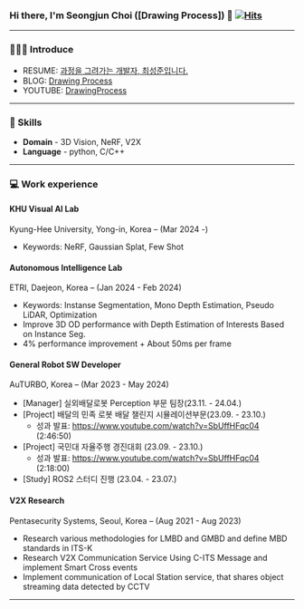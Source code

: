 ### Hi there, I'm Seongjun Choi ([Drawing Process]) 👋 [![Hits](https://hits.seeyoufarm.com/api/count/incr/badge.svg?url=https%3A%2F%2Fgithub.com%2FDrawingProcess%2F&count_bg=%2379C83D&title_bg=%23555555&icon=&icon_color=%23E7E7E7&title=hits&edge_flat=false)](https://hits.seeyoufarm.com)

***

### 🧑🏻‍💻 Introduce

<!-- RESUME: [과정을 그려가는 개발자, 최성준입니다.](https://drawingprocess.github.io/)<br/> -->
- RESUME: [과정을 그려가는 개발자, 최성준입니다.](https://www.notion.so/6114dce07437453ea72b2d003efd24fd)<br/>
- BLOG: [Drawing Process](https://csj000714.tistory.com/)<br/>
- YOUTUBE: [DrawingProcess](https://www.youtube.com/channel/UC61RSyqJK8I42EyVCSlJCqw)<br/>

***

### 🌱 Skills
- **Domain** - 3D Vision, NeRF, V2X
- **Language** - python, C/C++
<!--
- **Develop Environment** - Window, MAC, Linux
- **Version Control** - Github, SourceTree
- **Collaboration** -  Jira, Slack, Asana, Trello, Confluence, Notion
-->
***

### 💻 Work experience
#### KHU Visual AI Lab
Kyung-Hee University, Yong-in, Korea – (Mar 2024 -)
- Keywords: NeRF, Gaussian Splat, Few Shot

#### Autonomous Intelligence Lab
ETRI, Daejeon, Korea – (Jan 2024 - Feb 2024)
- Keywords: Instanse Segmentation, Mono Depth Estimation, Pseudo LiDAR, Optimization
- Improve 3D OD performance with Depth Estimation of Interests Based on Instance Seg.
- 4% performance improvement + About 50ms per frame

#### General Robot SW Developer
AuTURBO, Korea – (Mar 2023 - May 2024)
- [Manager] 실외배달로봇 Perception 부문 팀장(23.11. - 24.04.)
- [Project] 배달의 민족 로봇 배달 챌린지 시뮬레이션부문(23.09. - 23.10.)
  - 성과 발표: https://www.youtube.com/watch?v=SbUffHFqc04 (2:46:50)
- [Project] 국민대 자율주행 경진대회 (23.09. - 23.10.)
  - 성과 발표: https://www.youtube.com/watch?v=SbUffHFqc04 (2:18:00)
- [Study] ROS2 스터디 진행 (23.04. - 23.07.)
  
#### V2X Research
Pentasecurity Systems, Seoul, Korea – (Aug 2021 - Aug 2023)
- Research various methodologies for LMBD and GMBD and define MBD standards in ITS-K
- Research V2X Communication Service Using C-ITS Message and implement Smart Cross events
- Implement communication of Local Station service, that shares object streaming data detected by CCTV

***
